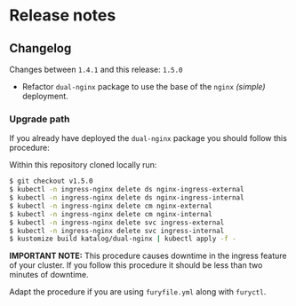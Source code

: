 # Release notes


## Changelog

Changes between `1.4.1` and this release: `1.5.0`

- Refactor `dual-nginx` package to use the base of the `nginx` *(simple)* deployment.

### Upgrade path

If you already have deployed the `dual-nginx` package you should follow this procedure:


Within this repository cloned locally run:
```bash
$ git checkout v1.5.0
$ kubectl -n ingress-nginx delete ds nginx-ingress-external
$ kubectl -n ingress-nginx delete ds nginx-ingress-internal
$ kubectl -n ingress-nginx delete cm nginx-external
$ kubectl -n ingress-nginx delete cm nginx-internal
$ kubectl -n ingress-nginx delete svc ingress-external
$ kubectl -n ingress-nginx delete svc ingress-internal
$ kustomize build katalog/dual-nginx | kubectl apply -f -
```

**IMPORTANT NOTE:** This procedure causes downtime in the ingress feature of your cluster. If you follow this procedure
it should be less than two minutes of downtime.

Adapt the procedure if you are using `furyfile.yml` along with `furyctl`.